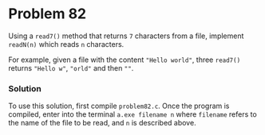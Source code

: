 # Problem 82
Using a `read7()` method that returns `7` characters from a file, implement
`readN(n)` which reads `n` characters.

For example, given a file with the content `"Hello world"`, three `read7()`
returns `"Hello w"`, `"orld"` and then `""`.

### Solution
To use this solution, first compile `problem82.c`. Once the program is 
compiled, enter into the terminal `a.exe filename n` where `filename`
refers to the name of the file to be read, and `n` is described above.